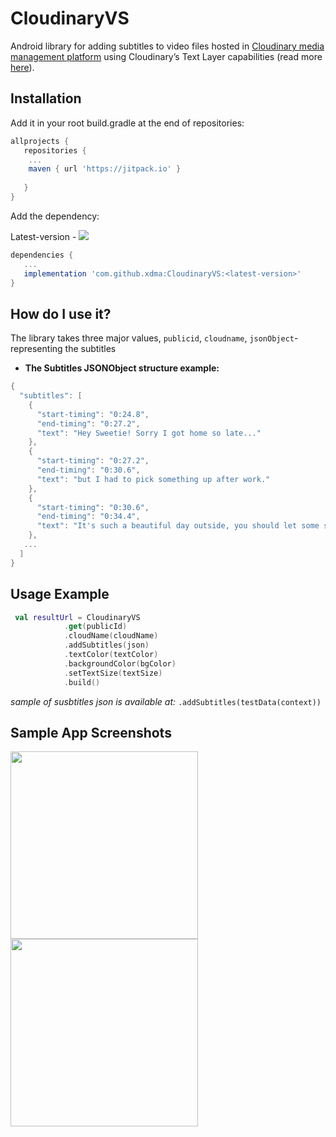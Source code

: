 # CloudinaryVS

Android library for adding subtitles to video files hosted in [Cloudinary media management platform](https://cloudinary.com/) using Cloudinary’s Text Layer capabilities (read more [here](https://cloudinary.com/documentation/video_transformation_reference)).


## Installation
Add it in your root build.gradle at the end of repositories:

```gradle
allprojects {
   repositories {
    ...
    maven { url 'https://jitpack.io' }
  
   }
}
```

 Add the dependency:

Latest-version - [![](https://jitpack.io/v/xdma/CloudinaryVS.svg)](https://jitpack.io/#xdma/CloudinaryVS)
 ```gradle
dependencies {
    ...
    implementation 'com.github.xdma:CloudinaryVS:<latest-version>'
}
  ```
  
## How do I use it?
The library takes three major values, ```publicid```,  ```cloudname```, ```jsonObject```- representing the subtitles
* **The Subtitles JSONObject structure example:** 
```kotlin
{
  "subtitles": [
    {
      "start-timing": "0:24.8",
      "end-timing": "0:27.2",
      "text": "Hey Sweetie! Sorry I got home so late..."
    },
    {
      "start-timing": "0:27.2",
      "end-timing": "0:30.6",
      "text": "but I had to pick something up after work."
    },
    {
      "start-timing": "0:30.6",
      "end-timing": "0:34.4",
      "text": "It's such a beautiful day outside, you should let some sun inside."
    },
   ...
  ]
}
```
## Usage Example
```Kotlin
 val resultUrl = CloudinaryVS
            .get(publicId)
            .cloudName(cloudName)
            .addSubtitles(json)
            .textColor(textColor)
            .backgroundColor(bgColor)
            .setTextSize(textSize)
            .build()
```


_sample of susbtitles json is available at:_ ``` .addSubtitles(testData(context)) ```

## Sample App Screenshots
<img src="https://user-images.githubusercontent.com/7386086/89650157-a74c2480-d8ca-11ea-882c-a13bf060ab92.png" width="300"> <img src="https://user-images.githubusercontent.com/7386086/89650499-36f1d300-d8cb-11ea-8222-56532288602f.png" width="300">
